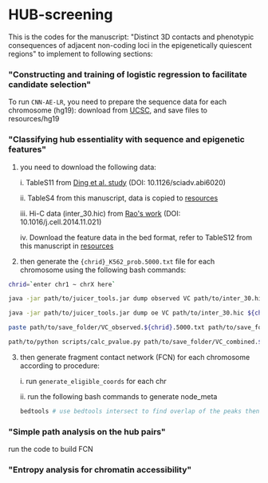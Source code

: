# HUB-screening

This is the codes for the manuscript: "Distinct 3D contacts and phenotypic consequences of adjacent non-coding loci in the epigenetically quiescent regions" to implement to following sections:

### "Constructing and training of logistic regression to facilitate candidate selection"

To run `CNN-AE-LR`, you need to prepare the sequence data for each chromosome (hg19): download from [UCSC](https://hgdownload.soe.ucsc.edu/goldenPath/hg19/chromosomes/), and save files to resources/hg19


### "Classifying hub essentiality with sequence and epigenetic features"

1. you need to download the following data:
   
	i. TableS11 from [Ding et al. study](https://www.science.org/doi/10.1126/sciadv.abi6020) (DOI: 10.1126/sciadv.abi6020)
	
 	ii. TableS4 from this manuscript, data is copied to [resources](https://github.com/yyaoisgood2021/HUB-screening/tree/main/resources)
	
 	iii. Hi-C data (inter_30.hic) from [Rao's work](https://www.cell.com/fulltext/S0092-8674(14)01497-4) (DOI: 10.1016/j.cell.2014.11.021)

	iv. Download the feature data in the bed format, refer to TableS12 from this manuscript in [resources](https://github.com/yyaoisgood2021/HUB-screening/tree/main/resources)

2. then generate the `{chrid}_K562_prob.5000.txt` file for each chromosome using the following bash commands:

```bash
chrid=`enter chr1 ~ chrX here`

java -jar path/to/juicer_tools.jar dump observed VC path/to/inter_30.hic ${chrid} ${chrid} BP 5000 path/to/save_folder/VC_observed.${chrid}.5000.txt

java -jar path/to/juicer_tools.jar dump oe VC path/to/inter_30.hic ${chrid} ${chrid} BP 5000 path/to/save_folder/VC_oe.${chrid}.5000.txt

paste path/to/save_folder/VC_observed.${chrid}.5000.txt path/to/save_folder/VC_oe.${chrid}.5000.txt | awk '{print $1 "\t" $2 "\t" $3 "\t" $6 "\t" $3 / $6}' > path/to/save_folder/VC_combined.${chrid}.5000.txt

path/to/python scripts/calc_pvalue.py path/to/save_folder/VC_combined.${chrid}.5000.txt path/to/save_folder/${chrid}_K562_prob.5000.txt

```
3. then generate fragment contact network (FCN) for each chromosome according to procedure:

	i. run `generate_eligible_coords` for each chr

 	ii. run the following bash commands to generate node_meta

	```bash
	bedtools # use bedtools intersect to find overlap of the peaks then make meta node files on the server, then save to folder
 
	```

### "Simple path analysis on the hub pairs"

run the code to build FCN 




### "Entropy analysis for chromatin accessibility"







